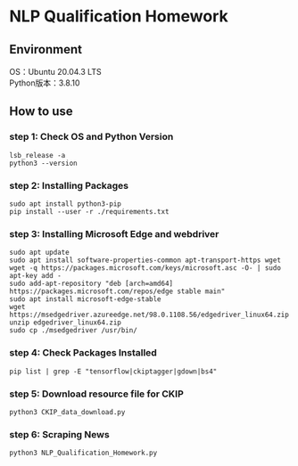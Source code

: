 # NLP Qualification Homework
## Environment
OS：Ubuntu 20.04.3 LTS  
Python版本：3.8.10 

## How to use
### step 1: Check OS and Python Version
```
lsb_release -a
python3 --version
```
### step 2: Installing Packages
```
sudo apt install python3-pip
pip install --user -r ./requirements.txt
```

### step 3: Installing Microsoft Edge and webdriver
```
sudo apt update
sudo apt install software-properties-common apt-transport-https wget
wget -q https://packages.microsoft.com/keys/microsoft.asc -O- | sudo apt-key add -
sudo add-apt-repository "deb [arch=amd64] https://packages.microsoft.com/repos/edge stable main"
sudo apt install microsoft-edge-stable
wget https://msedgedriver.azureedge.net/98.0.1108.56/edgedriver_linux64.zip
unzip edgedriver_linux64.zip
sudo cp ./msedgedriver /usr/bin/
```

### step 4: Check Packages Installed
```
pip list | grep -E "tensorflow|ckiptagger|gdown|bs4"
```

### step 5: Download resource file for CKIP
```
python3 CKIP_data_download.py 
```

### step 6: Scraping News
```
python3 NLP_Qualification_Homework.py
```
